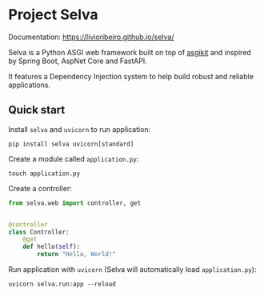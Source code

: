 # Project Selva

Documentation: https://livioribeiro.github.io/selva/

Selva is a Python ASGI web framework built on top of [asgikit](https://github.com/livioribeiro/asgikit)
and inspired by Spring Boot, AspNet Core and FastAPI.

It features a Dependency Injection system to help build robust and reliable applications.

## Quick start

Install `selva` and `uvicorn` to run application:

```shell
pip install selva uvicorn[standard]
```

Create a module called `application.py`:

```shell
touch application.py
```

Create a controller:

```python
from selva.web import controller, get


@controller
class Controller:
    @get
    def hello(self):
        return "Hello, World!"
```

Run application with `uvicorn` (Selva will automatically load `application.py`):

```shell
uvicorn selva.run:app --reload
```
